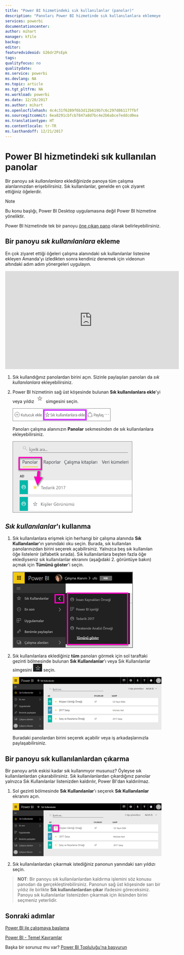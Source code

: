 ```yaml
---
title: "Power BI hizmetindeki sık kullanılanlar (panolar)"
description: "Panoları Power BI hizmetinde sık kullanılanlara eklemeye ilişkin belge"
services: powerbi
documentationcenter: 
author: mihart
manager: kfile
backup: 
editor: 
featuredvideoid: G26dr2PsEpk
tags: 
qualityfocus: no
qualitydate: 
ms.service: powerbi
ms.devlang: NA
ms.topic: article
ms.tgt_pltfrm: NA
ms.workload: powerbi
ms.date: 12/20/2017
ms.author: mihart
ms.openlocfilehash: 4c4c31f6289f6b3d12b619b7c6c297d861177fbf
ms.sourcegitcommit: 6ea8291cbfcb7847a8d7bc4e2b6abce7eddcd0ea
ms.translationtype: HT
ms.contentlocale: tr-TR
ms.lasthandoff: 12/21/2017
---
```

# <a name="favorite-dashboards-in-the-power-bi-service"></a>Power BI hizmetindeki sık kullanılan panolar
Bir panoyu *sık kullanılanlara* eklediğinizde panoya tüm çalışma alanlarınızdan erişebilirsiniz.  Sık kullanılanlar, genelde en çok ziyaret ettiğiniz öğelerdir.

> [!NOTE]
> Bu konu başlığı, Power BI Desktop uygulamasına değil Power BI hizmetine yöneliktir.
> 
> 

Power BI hizmetinde tek bir panoyu [öne çıkan pano](service-dashboard-featured.md) olarak belirleyebilirsiniz.

## <a name="add-a-dashboard-as-a-favorite"></a>Bir panoyu *sık kullanılanlara* ekleme
En çok ziyaret ettiği öğeleri çalışma alanındaki sık kullanılanlar listesine ekleyen Amanda'yı izledikten sonra kendiniz denemek için videonun altındaki adım adım yönergeleri uygulayın.

<iframe width="560" height="315" src="https://www.youtube.com/embed/G26dr2PsEpk" frameborder="0" allowfullscreen></iframe>


1. Sık kullandığınız panolardan birini açın. Sizinle paylaşılan panoları da *sık kullanılanlara* ekleyebilirsiniz.
2. Power BI hizmetinin sağ üst köşesinde bulunan **Sık kullanılanlara ekle**'yi veya yıldız ![](media/service-dashboard-favorite/power-bi-favorite-icon.png) simgesini seçin.
   
   ![](media/service-dashboard-favorite/powerbi-dashboard-favorite.png)
   
   Panoları çalışma alanınızın **Panolar** sekmesinden de sık kullanılanlara ekleyebilirsiniz.
   
   ![](media/service-dashboard-favorite/power-bi-dashboard-favorite.png)

## <a name="working-with-favorites"></a>*Sık kullanılanlar*'ı kullanma
1. Sık kullanılanlara erişmek için herhangi bir çalışma alanında **Sık Kullanılanlar**'ın yanındaki oku seçin.  Burada, sık kullanılan panolarınızdan birini seçerek açabilirsiniz. Yalnızca beş sık kullanılan öğe listelenir (alfabetik sırada). Sık kullanılanlara beşten fazla öğe eklediyseniz sık kullanılanlar ekranını (aşağıdaki 2. görüntüye bakın) açmak için **Tümünü göster**'i seçin. 
   
   ![](media/service-dashboard-favorite/power-bi-favorite-flyout-new.png)
2. Sık kullanılanlara eklediğiniz **tüm** panoları görmek için sol taraftaki gezinti bölmesinde bulunan **Sık Kullanılanlar**'ı veya Sık Kullanılanlar simgesini ![](media/service-dashboard-favorite/power-bi-favorites-icon.png) seçin.  
   
    ![](media/service-dashboard-favorite/power-bi-favorites-screen.png)
   
   Buradaki panolardan birini seçerek açabilir veya iş arkadaşlarınızla paylaşabilirsiniz.

## <a name="unfavorite-a-dashboard"></a>Bir panoyu sık kullanılanlardan çıkarma
Bir panoyu artık eskisi kadar sık kullanmıyor musunuz?  Öyleyse sık kullanılanlardan çıkarabilirsiniz. Sık kullanılanlardan çıkardığınız panolar yalnızca Sık Kullanılanlar listenizden kaldırılır, Power BI'dan kaldırılmaz.

1. Sol gezinti bölmesinde **Sık Kullanılanlar**'ı seçerek **Sık Kullanılanlar** ekranını açın.
   
   ![](media/service-dashboard-favorite/power-bi-unfavorites-screen.png)
2. Sık kullanılanlardan çıkarmak istediğiniz panonun yanındaki sarı yıldızı seçin.

> **NOT**: Bir panoyu sık kullanılanlardan kaldırma işlemini söz konusu panodan da gerçekleştirebilirsiniz. Panonun sağ üst köşesinde sarı bir yıldız ile birlikte **Sık kullanılanlardan çıkar** ifadesini göreceksiniz. Panoyu sık kullanılanlar listenizden çıkarmak için ikisinden birini seçmeniz yeterlidir. 
> 
> 

## <a name="next-steps"></a>Sonraki adımlar
[Power BI ile çalışmaya başlama](service-get-started.md)

[Power BI - Temel Kavramlar](service-basic-concepts.md)

Başka bir sorunuz mu var? [Power BI Topluluğu'na başvurun](http://community.powerbi.com/)

